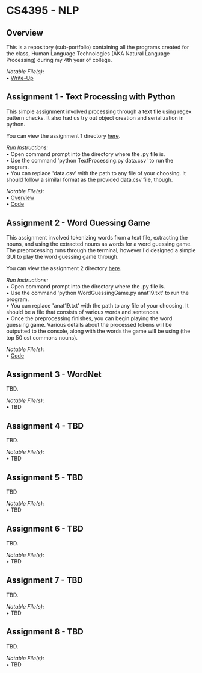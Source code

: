 # **CS4395 - NLP**
## **Overview**

This is a repository (sub-portfolio) containing all the programs created for the class, Human Language Technologies (AKA Natural Language Processing) during my 4th year of college.

*Notable File(s):* <br/>
• [Write-Up](Overview/Overview%20of%20NLP.pdf) <br/>

## **Assignment 1 - Text Processing with Python**

This simple assignment involved processing through a text file using regex pattern checks. It also had us try out object creation and serialization in python.

You can view the assignment 1 directory [here](Assignment%201%20-%20Text%20Processing%20with%20Python).

*Run Instructions:* <br/>
• Open command prompt into the directory where the .py file is. <br/>
• Use the command 'python TextProcessing.py data.csv' to run the program. <br/>
    • You can replace 'data.csv' with the path to any file of your choosing. It should follow a similar format as the provided data.csv file, though.

*Notable File(s):* <br/>
• [Overview](Assignment%201%20-%20Text%20Processing%20with%20Python/TextProcessing.pdf) <br/>
• [Code](Assignment%201%20-%20Text%20Processing%20with%20Python/TextProcessing.py) <br/>

## **Assignment 2 - Word Guessing Game**

This assignment involved tokenizing words from a text file, extracting the nouns, and using the extracted nouns as words for a word guessing game. The preprocessing runs through the terminal, however I'd designed a simple GUI to play the word guessing game through.

You can view the assignment 2 directory [here](Assignment%202%20-%20Word%20Guessing%20Game).

*Run Instructions:* <br/>
• Open command prompt into the directory where the .py file is. <br/>
• Use the command 'python WordGuessingGame.py anat19.txt' to run the program. <br/>
    • You can replace 'anat19.txt' with the path to any file of your choosing. It should be a file that consists of various words and sentences.<br/>
• Once the preprocessing finishes, you can begin playing the word guessing game. Various details about the processed tokens will be outputted to the console, along with the words the game will be using (the top 50 ost commons nouns).

*Notable File(s):* <br/>
• [Code](Assignment%202%20-%20Word%20Guessing%20Game/WordGuessingGame.py) <br/>

## **Assignment 3 - WordNet**

TBD.

*Notable File(s):* <br/>
• TBD

## **Assignment 4 - TBD**

TBD.

*Notable File(s):* <br/>
• TBD

## **Assignment 5 - TBD**

TBD

*Notable File(s):* <br/>
• TBD

## **Assignment 6 - TBD**

TBD.

*Notable File(s):* <br/>
• TBD

## **Assignment 7 - TBD**

TBD.

*Notable File(s):* <br/>
• TBD

## **Assignment 8 - TBD**

TBD.

*Notable File(s):* <br/>
• TBD